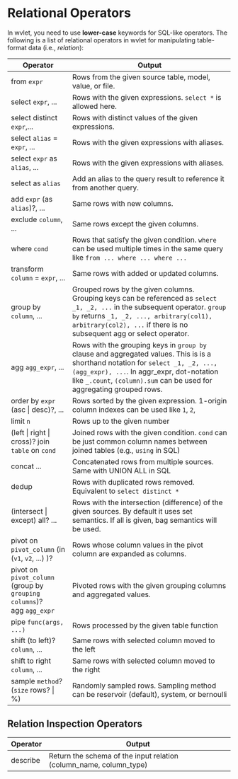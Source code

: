 # Relational Operators

In wvlet, you need to use __lower-case__ keywords for SQL-like operators. The following is a list of relational operators in wvlet for manipulating table-format data (i.e., _relation_):

| Operator | Output |
| --- | --- | 
| from `expr` | Rows from the given source table, model, value, or file.  |
| select `expr`, ... | Rows with the given expressions. `select *` is allowed here. |
| select distinct `expr`,... | Rows with distinct values of the given expressions. |
| select `alias` = `expr`, ... | Rows with the given expressions with aliases. |
| select `expr` as `alias`, ... | Rows with the given expressions with aliases. |
| select as `alias` | Add an alias to the query result to reference it from another query. |
| add `expr` (as `alias`)?, ... | Same rows with new columns. |
| exclude `column`, ... | Same rows except the given columns. |
| where `cond` | Rows that satisfy the given condition. `where` can be used multiple times in the same query like `from ... where ... where ...` |
| transform `column` = `expr`, ... | Same rows with added or updated columns. |  
| group by `column`, ... | Grouped rows by the given columns. Grouping keys can be referenced as `select _1, _2, ...`  in the subsequent operator. `group by` returns `_1, _2, ..., arbitrary(col1), arbitrary(col2), ...` if there is no subsequent agg or select operator. |
| agg `agg_expr`, ... | Rows with the grouping keys in `group by` clause and aggregated values.  This is is a shorthand notation for `select _1, _2, ..., (agg_expr), ...`. In aggr_expr, dot-notation like `_.count`, `(column).sum` can be used for aggregating grouped rows.|
| order by `expr` (asc \| desc)?, ... | Rows sorted by the given expression. 1-origin column indexes can be used like `1`, `2`, |
| limit `n` | Rows up to the given number |
| (left \| right \| cross)? join `table` on `cond` | Joined rows with the given condition. `cond` can be just common column names between joined tables (e.g., `using` in SQL) |
| concat ... | Concatenated rows from multiple sources. Same with UNION ALL in SQL |
| dedup | Rows with duplicated rows removed. Equivalent to `select distinct *` | 
| (intersect \| except) all? ... | Rows with the intersection (difference) of the given sources. By default it uses set semantics. If all is given, bag semantics will be used. |
| pivot on `pivot_column` (in (`v1`, `v2`, ...) )? | Rows whose column values in the pivot column are expanded as columns. |
| pivot on `pivot_column`<br/> (group by `grouping columns`)?<br/> agg `agg_expr` |  Pivoted rows with the given grouping columns and aggregated values.|
| pipe `func(args, ...)` | Rows processed by the given table function |
| shift (to left)? `column`, ... | Same rows with selected column moved to the left |
| shift to right `column`, ... | Same rows with selected column moved to the right |
| sample `method`? (`size` rows? \| %) | Randomly sampled rows. Sampling method can be reservoir (default), system, or bernoulli |   

## Relation Inspection Operators

| Operator | Output                                                             |
| --- |--------------------------------------------------------------------|
| describe | Return the schema of the input relation (column_name, column_type) |
